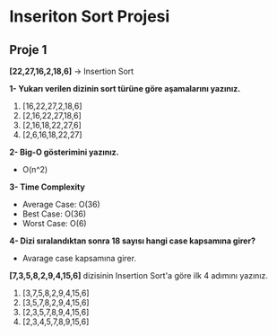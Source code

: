 # Inseriton Sort Projesi
## Proje 1
**[22,27,16,2,18,6]** -> Insertion Sort 

**1- Yukarı verilen dizinin sort türüne göre aşamalarını yazınız.**
1. [16,22,27,2,18,6] 
2. [2,16,22,27,18,6]
3. [2,16,18,22,27,6]
4. [2,6,16,18,22,27]

**2- Big-O gösterimini yazınız.**
* O(n^2)

**3- Time Complexity**
* Average Case: O(36)
* Best Case: O(36)
* Worst Case: O(6)

**4- Dizi sıralandıktan sonra 18 sayısı hangi case kapsamına girer?**
* Avarage case kapsamına girer.

**[7,3,5,8,2,9,4,15,6]** dizisinin Insertion Sort'a göre ilk 4 adımını yazınız.
1. [3,7,5,8,2,9,4,15,6]
2. [3,5,7,8,2,9,4,15,6]
3. [2,3,5,7,8,9,4,15,6]
4. [2,3,4,5,7,8,9,15,6]

